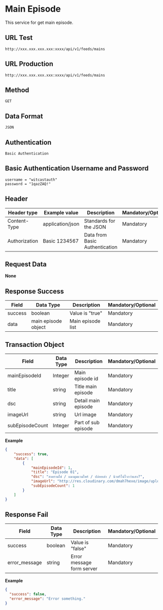 # Main Episode

This service for get main episode.

## URL Test

```
http://xxx.xxx.xxx.xxx:xxxx/api/v1/feeds/mains
```

## URL Production

```
http://xxx.xxx.xxx.xxx:xxxx/api/v1/feeds/mains
```

## Method

```
GET
```

## Data Format

```
JSON
```

## Authentication   

```
Basic Authentication
```

## Basic Authentication Username and Password   

```
username = "witcastauth"
password = "1qazZAQ!"
```


## Header   

| Header type        | Example value    | Description                         | Mandatory/Optional  |
| ------------------ | ---------------- | ----------------------------------- | ------------------- |
| Content-Type       | application/json | Standards for the JSON              | Mandatory           |
| Authorization      | Basic 1234567    | Data from Basic Authentication      | Mandatory           |


## Request Data   

**None**

## Response Success   

| Field               | Data Type            | Description                    | Mandatory/Optional  |
| ------------------- | -------------------- | ------------------------------ | ------------------- |
| success             | boolean              | Value is "true"                | Mandatory           |
| data                | main episode object  | Main episode list   			  | Mandatory           |

## Transaction Object   

| Field                 | Data Type            | Description                    | Mandatory/Optional  |
| -------------------   | -------------------- | ------------------------------ | ------------------- |
| mainEpisodeId         | Integer              | Main episode id                | Mandatory           |
| title                 | string               | Title main episode        	    | Mandatory           |
| dsc                   | string               | Detail main episode            | Mandatory           |
| imageUrl              | string               | Url image                      | Mandatory           |
| subEpisodeCount       | Integer              | Part of sub episode            | Mandatory           |

**Example**

```json
{
    "success": true,
    "data": [
        {
            "mainEpisodeId": 1,
            "title": "Episode 01",
            "dsc": "สงครามไข่ / แมงมุมแวมไพร์ / ปล่อยเต่า / นิวตริโน่ไวกว่าแสง?",
            "imageUrl": "http://res.cloudinary.com/dmah7hexe/image/upload/v1470211089/GroupEpisode/ep1.png",
            "subEpisodeCount": 1
        }
    ]
}
```

## Response Fail   

| Field          | Data Type    | Description                | Mandatory/Optional  |
| -------------- | ------------ | -------------------------- | ------------------- |
| success        | boolean      | Value is "false"           | Mandatory           |
| error_message  | string       | Error message form server  | Mandatory           |

**Example**

```json
{
  "success": false,
  "error_message": "Error something."
}
```
